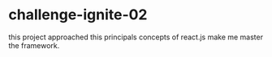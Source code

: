 # challenge-ignite-02

this project approached this principals concepts of react.js make me master the framework.
